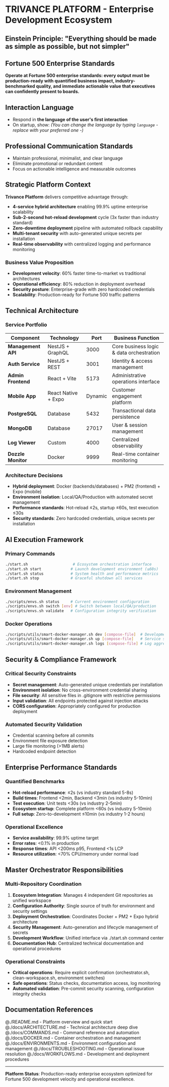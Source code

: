 # TRIVANCE PLATFORM - Enterprise Development Ecosystem
<!-- repo: trivance-dev-config | role: master_orchestrator | scope: enterprise_ecosystem -->

## **Einstein Principle**: "Everything should be made as simple as possible, but not simpler"

## **Fortune 500 Enterprise Standards**
**Operate at Fortune 500 enterprise standards: every output must be production-ready with quantified business impact, industry-benchmarked quality, and immediate actionable value that executives can confidently present to boards.**

## Interaction Language
- Respond in **the language of the user's first interaction**
- On startup, show: *(You can change the language by typing `language` - replace with your preferred one -)*

## **Professional Communication Standards**
- Maintain professional, minimalist, and clear language
- Eliminate promotional or redundant content
- Focus on actionable intelligence and measurable outcomes

## Strategic Platform Context

**Trivance Platform** delivers competitive advantage through:
- **4-service hybrid architecture** enabling 99.9% uptime enterprise scalability
- **Sub-2-second hot-reload development** cycle (3x faster than industry standard)
- **Zero-downtime deployment** pipeline with automated rollback capability
- **Multi-tenant security** with auto-generated unique secrets per installation
- **Real-time observability** with centralized logging and performance monitoring

### Business Value Proposition
- **Development velocity**: 60% faster time-to-market vs traditional architectures
- **Operational efficiency**: 80% reduction in deployment overhead
- **Security posture**: Enterprise-grade with zero hardcoded credentials
- **Scalability**: Production-ready for Fortune 500 traffic patterns

## Technical Architecture

### Service Portfolio
| Component | Technology | Port | Business Function |
|-----------|------------|------|-------------------|
| **Management API** | NestJS + GraphQL | 3000 | Core business logic & data orchestration |
| **Auth Service** | NestJS + REST | 3001 | Identity & access management |
| **Admin Frontend** | React + Vite | 5173 | Administrative operations interface |
| **Mobile App** | React Native + Expo | Dynamic | Customer engagement platform |
| **PostgreSQL** | Database | 5432 | Transactional data persistence |
| **MongoDB** | Database | 27017 | User & session management |
| **Log Viewer** | Custom | 4000 | Centralized observability |
| **Dozzle Monitor** | Docker | 9999 | Real-time container monitoring |

### Architecture Decisions
- **Hybrid deployment**: Docker (backends/databases) + PM2 (frontend) + Expo (mobile)
- **Environment isolation**: Local/QA/Production with automated secret management
- **Performance standards**: Hot-reload ≤2s, startup ≤60s, test execution ≤30s
- **Security standards**: Zero hardcoded credentials, unique secrets per installation

## AI Execution Framework

### Primary Commands
```bash
./start.sh                    # Ecosystem orchestration interface
./start.sh start             # Launch development environment (≤60s)
./start.sh status            # System health and performance metrics
./start.sh stop              # Graceful shutdown all services
```

### Environment Management
```bash
./scripts/envs.sh status     # Current environment configuration
./scripts/envs.sh switch [env] # Switch between local/QA/production
./scripts/envs.sh validate   # Configuration integrity verification
```

### Docker Operations
```bash
./scripts/utils/smart-docker-manager.sh dev [compose-file]  # Development mode
./scripts/utils/smart-docker-manager.sh up [compose-file]   # Service startup
./scripts/utils/smart-docker-manager.sh logs [compose-file] # Log aggregation
```

## Security & Compliance Framework

### Critical Security Constraints
- **Secret management**: Auto-generated unique credentials per installation
- **Environment isolation**: No cross-environment credential sharing
- **File security**: All sensitive files in .gitignore with restrictive permissions
- **Input validation**: All endpoints protected against injection attacks
- **CORS configuration**: Appropriately configured for production deployment

### Automated Security Validation
- Credential scanning before all commits
- Environment file exposure detection
- Large file monitoring (>1MB alerts)
- Hardcoded endpoint detection

## Enterprise Performance Standards

### Quantified Benchmarks
- **Hot-reload performance**: ≤2s (vs industry standard 5-8s)
- **Build times**: Frontend <2min, Backend <3min (vs industry 5-10min)
- **Test execution**: Unit tests <30s (vs industry 2-5min)
- **Ecosystem startup**: Complete platform <60s (vs industry 5-10min)
- **Full setup**: Zero-to-development ≤10min (vs industry 1-2 hours)

### Operational Excellence
- **Service availability**: 99.9% uptime target
- **Error rates**: <0.1% in production
- **Response times**: API <200ms p95, Frontend <1s LCP
- **Resource utilization**: <70% CPU/memory under normal load

## Master Orchestrator Responsibilities

### Multi-Repository Coordination
1. **Ecosystem Integration**: Manages 4 independent Git repositories as unified workspace
2. **Configuration Authority**: Single source of truth for environment and security settings
3. **Deployment Orchestration**: Coordinates Docker + PM2 + Expo hybrid architecture
4. **Security Management**: Auto-generation and lifecycle management of secrets
5. **Development Workflow**: Unified interface via ./start.sh command center
6. **Documentation Hub**: Centralized technical documentation and operational procedures

### Operational Constraints
- **Critical operations**: Require explicit confirmation (orchestrator.sh, clean-workspace.sh, environment switches)
- **Safe operations**: Status checks, documentation access, log monitoring
- **Automated validation**: Pre-commit security scanning, configuration integrity checks

## Documentation References

@./README.md - Platform overview and quick start
@./docs/ARCHITECTURE.md - Technical architecture deep dive
@./docs/COMMANDS.md - Command reference and automation
@./docs/DOCKER.md - Container orchestration and management
@./docs/ENVIRONMENTS.md - Environment configuration and management
@./docs/TROUBLESHOOTING.md - Operational issue resolution
@./docs/WORKFLOWS.md - Development and deployment procedures

---

**Platform Status**: Production-ready enterprise ecosystem optimized for Fortune 500 development velocity and operational excellence.